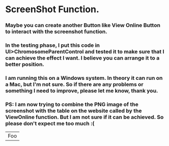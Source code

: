 # ScreenShot Function.
### Maybe you can create another Button like View Online Button to interact with the screenshot function.
### In the testing phase, I put this code in UI>ChromosomeParentControl and tested it to make sure that I can achieve the effect I want. I believe you can arrange it to a better position.
### I am running this on a Windows system. In theory it can run on a Mac, but I'm not sure. So if there are any problems or something I need to improve, please let me know, thank you.
### PS: I am now trying to combine the PNG image of the screenshot with the table on the website called by the ViewOnline function. But I am not sure if it can be achieved. So please don't expect me too much :(
<table>
    <tr>
        <td>Foo</td>
    </tr>
</table>

